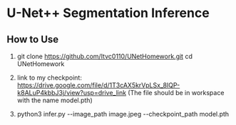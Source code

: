 # U-Net++ Segmentation Inference

## How to Use
1. git clone https://github.com/Itvc0110/UNetHomework.git
   cd UNetHomework

2. link to my checkpoint: https://drive.google.com/file/d/1T3cAX5krVpLSx_8IQP-k8ALuP4kbbJ3j/view?usp=drive_link
(The file should be in workspace with the name model.pth)

3. python3 infer.py --image_path image.jpeg --checkpoint_path model.pth
